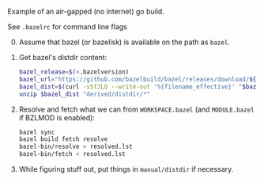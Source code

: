 Example of an air-gapped (no internet) go build.

See `.bazelrc` for command line flags

0. Assume that bazel (or bazelisk) is available on the path as `bazel`.

1. Get bazel's distdir content:
   ```bash
   bazel_release=$(<.bazelversion)
   bazel_url="https://github.com/bazelbuild/bazel/releases/download/${bazel_release}/bazel-${bazel_release}-dist.zip"
   bazel_dist=$(curl -sSfJLO --write-out '%{filename_effective}' "$bazel_url")
   unzip $bazel_dist "derived/distdir/*"
   ```
2. Resolve and fetch what we can from `WORKSPACE.bazel` (and `MODULE.bazel` if BZLMOD is enabled):  
   ```bash
   bazel sync
   bazel build fetch resolve
   bazel-bin/resolve > resolved.lst
   bazel-bin/fetch < resolved.lst
   ```
3. While figuring stuff out, put things in `manual/distdir` if necessary.